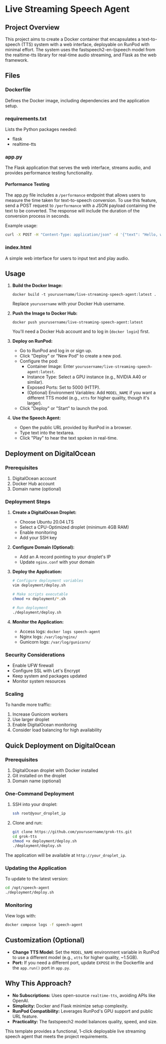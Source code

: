# Live Streaming Speech Agent

## Project Overview

This project aims to create a Docker container that encapsulates a text-to-speech (TTS) system with a web interface, deployable on RunPod with minimal effort. The system uses the fastspeech2-en-ljspeech model from the realtime-tts library for real-time audio streaming, and Flask as the web framework.

## Files

### Dockerfile
Defines the Docker image, including dependencies and the application setup.

### requirements.txt
Lists the Python packages needed:
- flask
- realtime-tts

### app.py
The Flask application that serves the web interface, streams audio, and provides performance testing functionality.

#### Performance Testing
The app.py file includes a `/performance` endpoint that allows users to measure the time taken for text-to-speech conversion. To use this feature, send a POST request to `/performance` with a JSON payload containing the text to be converted. The response will include the duration of the conversion process in seconds.

Example usage:
```bash
curl -X POST -H "Content-Type: application/json" -d '{"text": "Hello, world!"}' http://localhost:5000/performance
```

### index.html
A simple web interface for users to input text and play audio.

## Usage

1. **Build the Docker Image:**
   ```
   docker build -t yourusername/live-streaming-speech-agent:latest .
   ```
   Replace `yourusername` with your Docker Hub username.

2. **Push the Image to Docker Hub:**
   ```
   docker push yourusername/live-streaming-speech-agent:latest
   ```
   You'll need a Docker Hub account and to log in (`docker login`) first.

3. **Deploy on RunPod:**
   - Go to RunPod and log in or sign up.
   - Click "Deploy" or "New Pod" to create a new pod.
   - Configure the pod:
     - Container Image: Enter `yourusername/live-streaming-speech-agent:latest`.
     - Instance Type: Select a GPU instance (e.g., NVIDIA A40 or similar).
     - Exposed Ports: Set to 5000 (HTTP).
     - (Optional) Environment Variables: Add `MODEL_NAME` if you want a different TTS model (e.g., `xtts` for higher quality, though it's larger).
   - Click "Deploy" or "Start" to launch the pod.

4. **Use the Speech Agent:**
   - Open the public URL provided by RunPod in a browser.
   - Type text into the textarea.
   - Click "Play" to hear the text spoken in real-time.

## Deployment on DigitalOcean

### Prerequisites
1. DigitalOcean account
2. Docker Hub account
3. Domain name (optional)

### Deployment Steps

1. **Create a DigitalOcean Droplet:**
   - Choose Ubuntu 20.04 LTS
   - Select a CPU-Optimized droplet (minimum 4GB RAM)
   - Enable monitoring
   - Add your SSH key

2. **Configure Domain (Optional):**
   - Add an A record pointing to your droplet's IP
   - Update `nginx.conf` with your domain

3. **Deploy the Application:**
   ```bash
   # Configure deployment variables
   vim deployment/deploy.sh
   
   # Make scripts executable
   chmod +x deployment/*.sh
   
   # Run deployment
   ./deployment/deploy.sh
   ```

4. **Monitor the Application:**
   - Access logs: `docker logs speech-agent`
   - Nginx logs: `/var/log/nginx/`
   - Gunicorn logs: `/var/log/gunicorn/`

### Security Considerations
- Enable UFW firewall
- Configure SSL with Let's Encrypt
- Keep system and packages updated
- Monitor system resources

### Scaling
To handle more traffic:
1. Increase Gunicorn workers
2. Use larger droplet
3. Enable DigitalOcean monitoring
4. Consider load balancing for high availability

## Quick Deployment on DigitalOcean

### Prerequisites
1. DigitalOcean droplet with Docker installed
2. Git installed on the droplet
3. Domain name (optional)

### One-Command Deployment
1. SSH into your droplet:
   ```bash
   ssh root@your_droplet_ip
   ```

2. Clone and run:
   ```bash
   git clone https://github.com/yourusername/grok-tts.git
   cd grok-tts
   chmod +x deployment/deploy.sh
   ./deployment/deploy.sh
   ```

The application will be available at `http://your_droplet_ip`.

### Updating the Application
To update to the latest version:
```bash
cd /opt/speech-agent
./deployment/deploy.sh
```

### Monitoring
View logs with:
```bash
docker compose logs -f speech-agent
```

## Customization (Optional)

- **Change TTS Model:** Set the `MODEL_NAME` environment variable in RunPod to use a different model (e.g., `xtts` for higher quality, ~1.5GB).
- **Port:** If you need a different port, update `EXPOSE` in the Dockerfile and the `app.run()` port in `app.py`.

## Why This Approach?

- **No Subscriptions:** Uses open-source `realtime-tts`, avoiding APIs like OpenAI.
- **Simplicity:** Docker and Flask minimize setup complexity.
- **RunPod Compatibility:** Leverages RunPod's GPU support and public URL feature.
- **Practicality:** The fastspeech2 model balances quality, speed, and size.

This template provides a functional, 1-click deployable live streaming speech agent that meets the project requirements.
